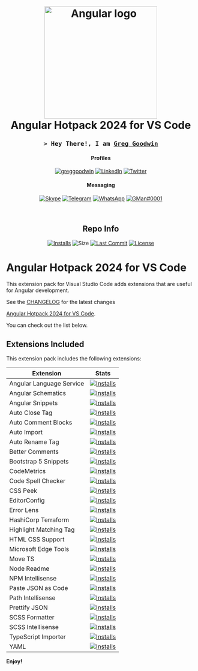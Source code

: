 <div align="center">
 <h1><img alt="Angular logo" src="https://github.com/ggoodwin//blob/master/icon.webp?raw=true" height="300" /><br />
  Angular Hotpack 2024 for VS Code
 </h1>
  
<h3 align="center">
  <samp>&gt; Hey There!, I am
    <b><a target="_blank" href="https://greggoodwin.com">Greg Goodwin</a></b>
  </samp>
</h3>

<div align="center">

#### Profiles

[![greggoodwin](https://img.shields.io/badge/greggoodwin.com-663399?style=for-the-badge&logo=gatsby&logoColor=white)](https://greggoodwin.com)
[![LinkedIn](https://img.shields.io/badge/LinkedIn-0077B5?style=for-the-badge&logo=linkedin&logoColor=white)](https://ggn.sh/li)
[![Twitter](https://img.shields.io/badge/Twitter-1DA1F2?style=for-the-badge&logo=twitter&logoColor=white)](https://ggn.sh/x)

#### Messaging

[![Skype](https://img.shields.io/badge/Skype-%2300AFF0.svg?style=for-the-badge&logo=Skype&logoColor=white)](https://ggn.sh/skype)
[![Telegram](https://img.shields.io/badge/Telegram-2CA5E0?style=for-the-badge&logo=telegram&logoColor=white)](https://ggn.sh/tg)
[![WhatsApp](https://img.shields.io/badge/WhatsApp-25D366?style=for-the-badge&logo=whatsapp&logoColor=white)](https://ggn.sh/wa)
[![GMan#0001](https://dcbadge.vercel.app/api/shield/179795086543028224)](https://discord.id/?prefill=179795086543028224)
</div>
<br>

<h2>Repo Info</h2>

[![Installs](https://img.shields.io/visual-studio-marketplace/i/ggoodwin.angular-hotpack)](https://img.shields.io/visual-studio-marketplace/i/ggoodwin.angular-hotpack) ![Size](https://img.shields.io/github/languages/code-size/ggoodwin/angular-hotpack) [![Last Commit](https://img.shields.io/github/last-commit/ggoodwin/angular-hotpack)](https://github.com/ggoodwin/angular-hotpack/commits/master) [![License](https://img.shields.io/github/license/ggoodwin/angular-hotpack)](https://github.com/ggoodwin/angular-hotpack/blob/master/LICENSE.md)

</div>

# Angular Hotpack 2024 for VS Code

This extension pack for Visual Studio Code adds extensions that are useful for Angular development.

See the [CHANGELOG](CHANGELOG.md) for the latest changes

[Angular Hotpack 2024 for VS Code].

You can check out the list below.

## Extensions Included

This extension pack includes the following extensions:

| Extension                | Stats                                                                                                                                                                     |
| ------------------------ | ------------------------------------------------------------------------------------------------------------------------------------------------------------------------- |
| Angular Language Service | [![Installs](https://img.shields.io/visual-studio-marketplace/i/angular.ng-template)](https://img.shields.io/visual-studio-marketplace/i/angular.ng-template)             |
| Angular Schematics         | [![Installs](https://img.shields.io/visual-studio-marketplace/i/cyrilletuzi.angular-schematics)](https://img.shields.io/visual-studio-marketplace/i/cyrilletuzi.angular-schematics)                 |
| Angular Snippets           | [![Installs](https://img.shields.io/visual-studio-marketplace/i/johnpapa.angular2)](https://img.shields.io/visual-studio-marketplace/i/johnpapa.angular2)                                   |
| Auto Close Tag         | [![Installs](https://img.shields.io/visual-studio-marketplace/i/formulahendry.auto-close-tag)](https://img.shields.io/visual-studio-marketplace/i/formulahendry.auto-close-tag)                 |
| Auto Comment Blocks         | [![Installs](https://img.shields.io/visual-studio-marketplace/i/kevinkyang.auto-comment-blocks)](https://img.shields.io/visual-studio-marketplace/i/kevinkyang.auto-comment-blocks)                 |
| Auto Import         | [![Installs](https://img.shields.io/visual-studio-marketplace/i/steoates.autoimport)](https://img.shields.io/visual-studio-marketplace/i/steoates.autoimport)                 |
| Auto Rename Tag         | [![Installs](https://img.shields.io/visual-studio-marketplace/i/formulahendry.auto-rename-tag)](https://img.shields.io/visual-studio-marketplace/i/formulahendry.auto-rename-tag)                 |
| Better Comments         | [![Installs](https://img.shields.io/visual-studio-marketplace/i/aaron-bond.better-comments)](https://img.shields.io/visual-studio-marketplace/i/aaron-bond.better-comments)                 |
| Bootstrap 5 Snippets         | [![Installs](https://img.shields.io/visual-studio-marketplace/i/AnbuselvanRocky.bootstrap5-vscode)](https://img.shields.io/visual-studio-marketplace/i/AnbuselvanRocky.bootstrap5-vscode)                 |
| CodeMetrics         | [![Installs](https://img.shields.io/visual-studio-marketplace/i/kisstkondoros.vscode-codemetrics)](https://img.shields.io/visual-studio-marketplace/i/kisstkondoros.vscode-codemetrics)                 |
| Code Spell Checker         | [![Installs](https://img.shields.io/visual-studio-marketplace/i/streetsidesoftware.code-spell-checker)](https://img.shields.io/visual-studio-marketplace/i/streetsidesoftware.code-spell-checker)                 |
| CSS Peek         | [![Installs](https://img.shields.io/visual-studio-marketplace/i/pranaygp.vscode-css-peek)](https://img.shields.io/visual-studio-marketplace/i/pranaygp.vscode-css-peek)                 |
| EditorConfig         | [![Installs](https://img.shields.io/visual-studio-marketplace/i/editorconfig.editorconfig)](https://img.shields.io/visual-studio-marketplace/i/editorconfig.editorconfig)                 |
| Error Lens         | [![Installs](https://img.shields.io/visual-studio-marketplace/i/usernamehw.errorlens)](https://img.shields.io/visual-studio-marketplace/i/usernamehw.errorlens)                 |
| HashiCorp Terraform         | [![Installs](https://img.shields.io/visual-studio-marketplace/i/HashiCorp.terraform)](https://img.shields.io/visual-studio-marketplace/i/HashiCorp.terraform)                 |
| Highlight Matching Tag         | [![Installs](https://img.shields.io/visual-studio-marketplace/i/vincaslt.highlight-matching-tag)](https://img.shields.io/visual-studio-marketplace/i/vincaslt.highlight-matching-tag)                 |
| HTML CSS Support         | [![Installs](https://img.shields.io/visual-studio-marketplace/i/ecmel.vscode-html-css)](https://img.shields.io/visual-studio-marketplace/i/ecmel.vscode-html-css)                 |
| Microsoft Edge Tools         | [![Installs](https://img.shields.io/visual-studio-marketplace/i/ms-edgedevtools.vscode-edge-devtools)](https://img.shields.io/visual-studio-marketplace/i/ms-edgedevtools.vscode-edge-devtools)                 |
| Move TS         | [![Installs](https://img.shields.io/visual-studio-marketplace/i/stringham.move-ts)](https://img.shields.io/visual-studio-marketplace/i/stringham.move-ts)                 |
| Node Readme         | [![Installs](https://img.shields.io/visual-studio-marketplace/i/bengreenier.vscode-node-readme)](https://img.shields.io/visual-studio-marketplace/i/bengreenier.vscode-node-readme)                 |
| NPM Intellisense         | [![Installs](https://img.shields.io/visual-studio-marketplace/i/christian-kohler.npm-intellisense)](https://img.shields.io/visual-studio-marketplace/i/christian-kohler.npm-intellisense)                 |
| Paste JSON as Code         | [![Installs](https://img.shields.io/visual-studio-marketplace/i/quicktype.quicktype)](https://img.shields.io/visual-studio-marketplace/i/quicktype.quicktype)                 |
| Path Intellisense         | [![Installs](https://img.shields.io/visual-studio-marketplace/i/christian-kohler.path-intellisense)](https://img.shields.io/visual-studio-marketplace/i/christian-kohler.path-intellisense)                 |
| Prettify JSON        | [![Installs](https://img.shields.io/visual-studio-marketplace/i/mohsen1.prettify-json)](https://img.shields.io/visual-studio-marketplace/i/mohsen1.prettify-json)                 |
| SCSS Formatter        | [![Installs](https://img.shields.io/visual-studio-marketplace/i/sibiraj-s.vscode-scss-formatter)](https://img.shields.io/visual-studio-marketplace/i/sibiraj-s.vscode-scss-formatter)                 |
| SCSS Intellisense        | [![Installs](https://img.shields.io/visual-studio-marketplace/i/mrmlnc.vscode-scss)](https://img.shields.io/visual-studio-marketplace/i/mrmlnc.vscode-scss)                 |
| TypeScript Importer        | [![Installs](https://img.shields.io/visual-studio-marketplace/i/pmneo.tsimporter)](https://img.shields.io/visual-studio-marketplace/i/pmneo.tsimporter)                 |
| YAML       | [![Installs](https://img.shields.io/visual-studio-marketplace/i/redhat.vscode-yaml)](https://img.shields.io/visual-studio-marketplace/i/redhat.vscode-yaml)                 |

**Enjoy!**

<!-- Links -->
[Angular Hotpack 2024 for VS Code]: https://marketplace.visualstudio.com/items?itemName=ggoodwin.angular-hotpack
